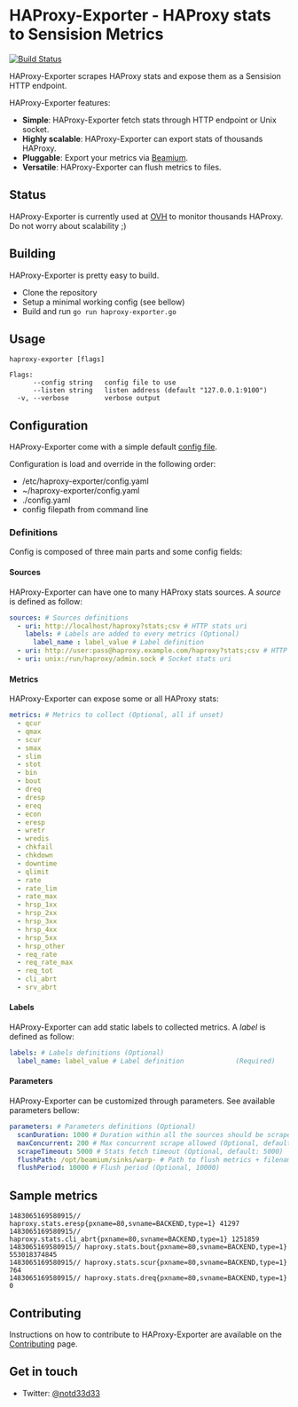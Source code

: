 # HAProxy-Exporter - HAProxy stats to Sensision Metrics
[![Build Status](https://travis-ci.org/runabove/haproxy-exporter.svg?branch=master)](https://travis-ci.org/runabove/haproxy-exporter)

HAProxy-Exporter scrapes HAProxy stats and expose them as a Sensision HTTP endpoint.

HAProxy-Exporter features:
 - **Simple**: HAProxy-Exporter fetch stats through HTTP endpoint or Unix socket.
 - **Highly scalable**: HAProxy-Exporter can export stats of thousands HAProxy.
 - **Pluggable**: Export your metrics via [Beamium](https://github.com/runabove/beamium).
 - **Versatile**: HAProxy-Exporter can flush metrics to files.

## Status
HAProxy-Exporter is currently used at [OVH](https://www.ovh.com) to monitor thousands HAProxy.
Do not worry about scalability ;)

## Building
HAProxy-Exporter is pretty easy to build.
 - Clone the repository
 - Setup a minimal working config (see bellow)
 - Build and run `go run haproxy-exporter.go`

## Usage
```
haproxy-exporter [flags]

Flags:
      --config string   config file to use
      --listen string   listen address (default "127.0.0.1:9100")
  -v, --verbose         verbose output
```

## Configuration
HAProxy-Exporter come with a simple default [config file](config.yaml).

Configuration is load and override in the following order:
 - /etc/haproxy-exporter/config.yaml
 - ~/haproxy-exporter/config.yaml
 - ./config.yaml
 - config filepath from command line

### Definitions
Config is composed of three main parts and some config fields:

#### Sources
HAProxy-Exporter can have one to many HAProxy stats sources. A *source* is defined as follow:
``` yaml
sources: # Sources definitions
  - uri: http://localhost/haproxy?stats;csv # HTTP stats uri
    labels: # Labels are added to every metrics (Optional)
      label_name : label_value # Label definition
  - uri: http://user:pass@haproxy.example.com/haproxy?stats;csv # HTTP with basic auth stats uri
  - uri: unix:/run/haproxy/admin.sock # Socket stats uri
```

#### Metrics
HAProxy-Exporter can expose some or all HAProxy stats:
``` yaml
metrics: # Metrics to collect (Optional, all if unset)
  - qcur
  - qmax
  - scur
  - smax
  - slim
  - stot
  - bin
  - bout
  - dreq
  - dresp
  - ereq
  - econ
  - eresp
  - wretr
  - wredis
  - chkfail
  - chkdown
  - downtime
  - qlimit
  - rate
  - rate_lim
  - rate_max
  - hrsp_1xx
  - hrsp_2xx
  - hrsp_3xx
  - hrsp_4xx
  - hrsp_5xx
  - hrsp_other
  - req_rate
  - req_rate_max
  - req_tot
  - cli_abrt
  - srv_abrt
```

#### Labels
HAProxy-Exporter can add static labels to collected metrics. A *label* is defined as follow:
``` yaml
labels: # Labels definitions (Optional)
  label_name: label_value # Label definition             (Required)
```

#### Parameters
HAProxy-Exporter can be customized through parameters. See available parameters bellow:
``` yaml
parameters: # Parameters definitions (Optional)
  scanDuration: 1000 # Duration within all the sources should be scraped (Optional, default: 1000)
  maxConcurrent: 200 # Max concurrent scrape allowed (Optional, default: 50)
  scrapeTimeout: 5000 # Stats fetch timeout (Optional, default: 5000)
  flushPath: /opt/beamium/sinks/warp- # Path to flush metrics + filename header (Optional, default: no flush)
  flushPeriod: 10000 # Flush period (Optional, 10000)
```

## Sample metrics
```
1483065169580915// haproxy.stats.eresp{pxname=80,svname=BACKEND,type=1} 41297
1483065169580915// haproxy.stats.cli_abrt{pxname=80,svname=BACKEND,type=1} 1251859
1483065169580915// haproxy.stats.bout{pxname=80,svname=BACKEND,type=1} 553018374845
1483065169580915// haproxy.stats.scur{pxname=80,svname=BACKEND,type=1} 764
1483065169580915// haproxy.stats.dreq{pxname=80,svname=BACKEND,type=1} 0
```

## Contributing
Instructions on how to contribute to HAProxy-Exporter are available on the [Contributing][Contributing] page.

## Get in touch

- Twitter: [@notd33d33](https://twitter.com/notd33d33)

[Contributing]: CONTRIBUTING.md
